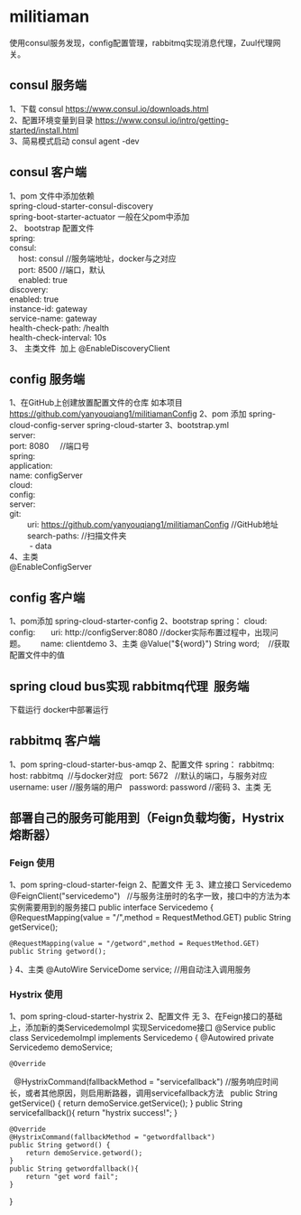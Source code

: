 # militiaman
使用consul服务发现，config配置管理，rabbitmq实现消息代理，Zuul代理网关。
## consul 服务端
1、下载 consul https://www.consul.io/downloads.html	     
2、配置环境变量到目录 https://www.consul.io/intro/getting-started/install.html	     
3、简易模式启动 consul agent -dev    
## consul 客户端
1、pom 文件中添加依赖 <br>
spring-cloud-starter-consul-discovery<br>
spring-boot-starter-actuator 一般在父pom中添加<br>
2、 bootstrap 配置文件 <br>
spring: <br>
   consul: <br>
      host: consul //服务端地址，docker与之对应<br>
      port: 8500 //端口，默认<br>
      enabled: true <br>
      discovery: <br>
        enabled: true <br>
        instance-id: gateway <br>
        service-name: gateway <br>
        health-check-path: /health <br>
        health-check-interval: 10s <br>
3、 主类文件
  加上 @EnableDiscoveryClient
## config 服务端
1、在GitHub上创建放置配置文件的仓库 如本项目 https://github.com/yanyouqiang1/militiamanConfig 
2、pom 添加    spring-cloud-config-server  spring-cloud-starter 
3、bootstrap.yml  <br>
server:<br>
  port: 8080     //端口号<br>
spring: <br>
  application: <br>
    name: configServer <br>
  cloud: <br>
    config: <br>
      server: <br>
        git: <br>
          uri: https://github.com/yanyouqiang1/militiamanConfig //GitHub地址 <br>
          search-paths: //扫描文件夹 <br>
          - data <br>
4、主类   <br>
@EnableConfigServer<br>

## config 客户端
1、pom添加    spring-cloud-starter-config
2、bootstrap
spring：
  cloud:
    config:
        uri: http://configServer:8080 //docker实际布置过程中，出现问题。
        name: clientdemo
3、主类
@Value("${word}") String word;    //获取配置文件中的值

## spring cloud bus实现 rabbitmq代理  服务端
下载运行
docker中部署运行
## rabbitmq 客户端
1、pom
  spring-cloud-starter-bus-amqp
2、配置文件
spring：
  rabbitmq:
    host: rabbitmq  //与docker对应
    port: 5672    //默认的端口，与服务对应
    username: user //服务端的用户
    password: password  //密码
3、主类
无
## 部署自己的服务可能用到（Feign负载均衡，Hystrix熔断器）
### Feign 使用
1、pom
spring-cloud-starter-feign
2、配置文件
无
3、建立接口 Servicedemo
@FeignClient("servicedemo")   //与服务注册时的名字一致，接口中的方法为本实例需要用到的服务接口
public interface Servicedemo {
    @RequestMapping(value = "/",method = RequestMethod.GET)
    public String getService();

    @RequestMapping(value = "/getword",method = RequestMethod.GET)
    public String getword();
}
4、主类
@AutoWire
ServiceDome service; //用自动注入调用服务
### Hystrix 使用
1、pom
spring-cloud-starter-hystrix
2、配置文件
无
3、在Feign接口的基础上，添加新的类ServicedemoImpl 实现Servicedome接口
@Service
public class ServicedemoImpl implements Servicedemo {
    @Autowired
    private Servicedemo demoService;

    @Override
    @HystrixCommand(fallbackMethod = "servicefallback")  //服务响应时间长，或者其他原因，则启用断路器，调用servicefallback方法
    public String getService() {
        return demoService.getService();
    }
    public String servicefallback(){
        return "hystrix success!";
    }


    @Override
    @HystrixCommand(fallbackMethod = "getwordfallback")
    public String getword() {
        return demoService.getword();
    }
    public String getwordfallback(){
        return "get word fail";
    }
}





